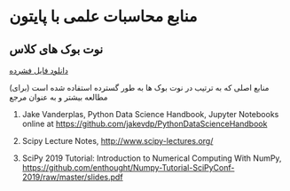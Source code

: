 # منابع محاسبات علمی با پایتون

## نوت بوک های کلاس
[دانلود فایل فشرده](https://github.com/moaddeli/Scipy2019-rs/raw/master/notebooks_clear.zip)

(منابع اصلی که به ترتیب در نوت بوک ها به طور گسترده استفاده شده است (برای مطالعه بیشتر و به عنوان مرجع
1. Jake Vanderplas, Python Data Science Handbook, Jupyter Notebooks online at https://github.com/jakevdp/PythonDataScienceHandbook

2. Scipy Lecture Notes, http://www.scipy-lectures.org/

3. SciPy 2019 Tutorial: Introduction to Numerical Computing With NumPy, https://github.com/enthought/Numpy-Tutorial-SciPyConf-2019/raw/master/slides.pdf
